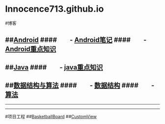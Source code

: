 # Innocence713.github.io
#博客

##[Android](https://github.com/Innocence713/Innocence713.github.io/tree/master/Android)
####&ensp;&ensp;&ensp;&ensp;- [Android笔记](https://github.com/Innocence713/Innocence713.github.io/tree/master/Android/Android%E7%AC%94%E8%AE%B0)
####&ensp;&ensp;&ensp;&ensp;- [Android重点知识](https://github.com/Innocence713/Innocence713.github.io/tree/master/Android/Android%E9%87%8D%E7%82%B9%E7%9F%A5%E8%AF%86)
--------
##[Java](https://github.com/Innocence713/Innocence713.github.io/tree/master/Java)
####&ensp;&ensp;&ensp;&ensp;- [java重点知识](https://github.com/Innocence713/Innocence713.github.io/tree/master/Java/java%E9%87%8D%E7%82%B9%E7%9F%A5%E8%AF%86)
--------
##[数据结构与算法](https://github.com/Innocence713/Innocence713.github.io/tree/master/%E6%95%B0%E6%8D%AE%E7%BB%93%E6%9E%84%E4%B8%8E%E7%AE%97%E6%B3%95)
####&ensp;&ensp;&ensp;&ensp;- [数据结构](https://github.com/Innocence713/Innocence713.github.io/tree/master/%E6%95%B0%E6%8D%AE%E7%BB%93%E6%9E%84%E4%B8%8E%E7%AE%97%E6%B3%95/%E6%95%B0%E6%8D%AE%E7%BB%93%E6%9E%84)
####&ensp;&ensp;&ensp;&ensp;- [算法](https://github.com/Innocence713/Innocence713.github.io/tree/master/%E6%95%B0%E6%8D%AE%E7%BB%93%E6%9E%84%E4%B8%8E%E7%AE%97%E6%B3%95/%E7%AE%97%E6%B3%95)
--------



--------
--------
#项目工程
##[BasketballBoard](https://github.com/Innocence713/BasketballBoard)
##[CustomView](https://github.com/Innocence713/CustomView)
